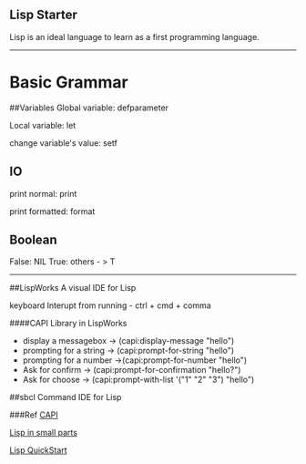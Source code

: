 ## Lisp Starter

Lisp is an ideal language to learn as a first programming language. 

---


# Basic Grammar
##Variables
Global variable: defparameter

Local variable: let

change variable's value: setf


## IO
print normal: print

print formatted: format


## Boolean
False: NIL
True: others - > T
 



---

##LispWorks
A visual IDE for Lisp

keyboard Interupt from running - ctrl + cmd + comma

####CAPI Library in LispWorks
- display a messagebox -> (capi:display-message "hello")
- prompting for a string -> (capi:prompt-for-string "hello") 
- prompting for a number ->(capi:prompt-for-number "hello")
- Ask for confirm -> (capi:prompt-for-confirmation "hello?")
- Ask for choose -> (capi:prompt-with-list '("1" "2" "3") "hello")
 

##sbcl
Command IDE for Lisp


###Ref
[CAPI](http://www.lispworks.com/products/capi.html)

[Lisp in small parts](http://lisp.plasticki.com/)

[Lisp QuickStart](http://cs.gmu.edu/~sean/lisp/LispTutorial.html)

